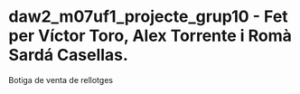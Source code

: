 # daw2_m07uf1_projecte_grup10 - Fet per Víctor Toro, Alex Torrente i Romà Sardá Casellas.
Botiga de venta de rellotges
